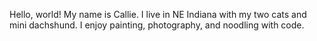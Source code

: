 Hello, world! My name is Callie.  I live in NE Indiana with my two cats and mini dachshund.  I enjoy painting, photography, and noodling with code.
